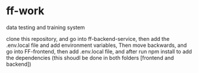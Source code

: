# ff-work
data testing and training system

clone this repository, and go into ff-backend-service,
then add the .env.local file and add environment variables,
Then move backwards, and go into FF-frontend, then add .env.local file,
and after run npm install to add the dependencies (this shoudl be done in both folders [frontend and backend])
